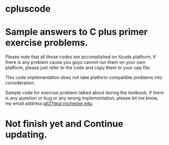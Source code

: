 # cpluscode
# Sample answers to C plus primer exercise problems.

Please note that all those codes are accomplished on Xcode platform, if there is any problem cause you guys cannot run them on your own platform, please just refer to the code and copy them to your cpp file. 

This code implementation does not take platform compatible problems into consideration.

Sample code for exercise problem talked about during the textbook, if there is any question or bug or any wrong implementation, please let me know, my email address:gli27@ur.rochester.edu.

# Not finish yet and Continue updating.
